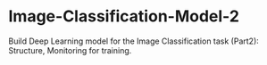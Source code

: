 # Image-Classification-Model-2
Build Deep Learning model for the Image Classification task (Part2): Structure, Monitoring for training.
